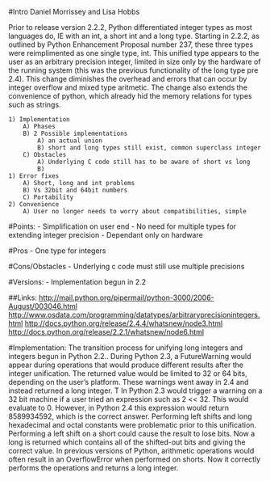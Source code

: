 #Intro
Daniel Morrissey and Lisa Hobbs

Prior to release version 2.2.2, Python differentiated integer types as most languages do, IE with an int, a short int and a long type. Starting in 2.2.2, as outlined by Python Enhancement Proposal number 237, these three types were reimplimented as one single type, int. This unified type appears to the user as an arbitrary precision integer, limited in size only by the hardware of the running system (this was the previous functionality of the long type pre 2.4). This change diminishes the overhead and errors that can occur by integer overflow and mixed type aritmetic. The change also extends the convenience of python, which already hid the memory relations for types such as strings.
    
    1) Implementation
        A) Phases
        B) 2 Possible implementations
            A) an actual union
            B) short and long types still exist, common superclass integer
        C) Obstacles
            A) Underlying C code still has to be aware of short vs long
            B) 
    1) Error fixes
        A) Short, long and int problems
        B) Vs 32bit and 64bit numbers
        C) Portability
    2) Convenience
        A) User no longer needs to worry about compatibilities, simple
        



#Points: 
        - Simplification on user end
        - No need for multiple types for extending integer precision
        - Dependant only on hardware
        
        
#Pros
        - One type for integers
        
        
#Cons/Obstacles
        - Underlying c code must still use multiple precisions
        
        
        
#Versions: 
        - Implementation begun in 2.2
        
##Links:
http://mail.python.org/pipermail/python-3000/2006-August/003046.html
http://www.osdata.com/programming/datatypes/arbitraryprecisionintegers.html
http://docs.python.org/release/2.4.4/whatsnew/node3.html
http://docs.python.org/release/2.2.1/whatsnew/node6.html


#Implementation:
The transition process for unifying long integers and integers begun in Python 2.2.. During Python 2.3, a FutureWarning
would appear during operations that would produce different results after the integer unification.  The returned value 
would be limited to 32 or 64 bits, depending on the user’s platform.  These warnings went away in 2.4 and instead 
returned a long integer.  T  In Python 2.3 would trigger a warning on a 32 bit machine if a user tried an expression 
such as 2 << 32.  This would evaluate to 0.  However, in Python 2.4 this expression would return 8589934592, which is 
the correct answer. Performing left shifts and long hexadecimal and octal constants were problematic prior to this
unification.  Performing a left shift on a short could cause the result to lose bits.  Now a long is returned which 
contains all of the shifted-out bits and giving the correct value.  In previous versions of Python, arithmetic 
operations would often result in an OverflowError when performed on shorts.  Now it correctly performs the operations
and returns a long integer. 
